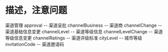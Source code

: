 # 描述，注意问题

渠道管理
approval -- 渠道呈批
channelBusiness -- 渠道商
channelChange -- 渠道基础信息变更
channelLevel -- 渠道等级信息
channelLevelChange -- 渠道等级信息变更
channelRatings -- 渠道评级标准
cityLevel -- 城市等级
invitationCode -- 渠道邀请码
